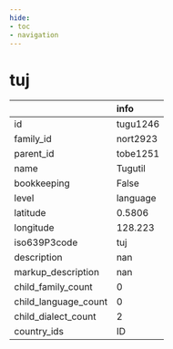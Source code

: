 ```yaml
---
hide:
- toc
- navigation
---
```

# tuj
|                      | info     |
|:---------------------|:---------|
| id                   | tugu1246 |
| family_id            | nort2923 |
| parent_id            | tobe1251 |
| name                 | Tugutil  |
| bookkeeping          | False    |
| level                | language |
| latitude             | 0.5806   |
| longitude            | 128.223  |
| iso639P3code         | tuj      |
| description          | nan      |
| markup_description   | nan      |
| child_family_count   | 0        |
| child_language_count | 0        |
| child_dialect_count  | 2        |
| country_ids          | ID       |